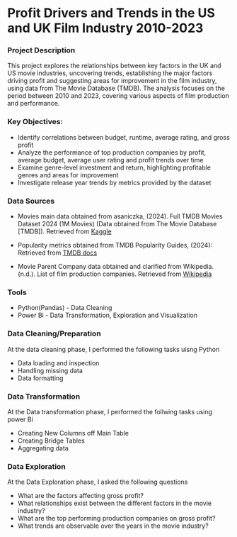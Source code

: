 # Profit Drivers and Trends in the US and UK Film Industry 2010-2023
### Project Description 
This project explores the relationships between key factors in the UK and US movie industries, uncovering trends, establishing the major factors driving profit and suggesting areas for improvement in the film industry, using data from The Movie Database (TMDB). The analysis focuses on the period between 2010 and 2023, covering various aspects of film production and performance.

### Key Objectives:

- Identify correlations between budget, runtime, average rating, and gross profit
- Analyze the performance of top production companies by profit, average budget, average user rating and profit trends over time
- Examine genre-level investment and return, highlighting profitable genres and areas for improvement
- Investigate release year trends by metrics provided by the dataset

### Data Sources
- Movies main data obtained from asaniczka, (2024). Full TMDB Movies Dataset 2024 (1M Movies) (Data obtained from The Movie Database [TMDB]). Retrieved from [Kaggle](https://www.kaggle.com/datasets/asaniczka/tmdb-movies-dataset-2023-930k-movies/data)

- Popularity metrics obtained from TMDB Popularity Guides, (2024): Retrieved from [TMDB docs](https://developer.themoviedb.org/docs/popularity-and-trending#tv-shows)

- Movie Parent Company data obtained and clarified from Wikipedia. (n.d.). List of film production companies. Retrieved from [Wikipedia](https://en.wikipedia.org/wiki/List_of_film_production_companies)

### Tools
- Python(Pandas) - Data Cleaning 
- Power Bi - Data Transformation, Exploration and Visualization

### Data Cleaning/Preparation
At the data cleaning phase, I performed the following tasks uisng Python
- Data loading and inspection
- Handling missing data
- Data formatting

### Data Transformation
At the Data transformation phase, I performed the follwing tasks using power Bi
- Creating New Columns off Main Table
- Creating Bridge Tables
- Aggregating data

### Data Exploration
At the Data Exploration phase, I asked the following questions
- What are the factors affecting gross profit?
- What relationships exist between the different factors in the movie industry?
- What are the top performing production companies on gross profit?
- What trends are observable over the years in the movie industry?
